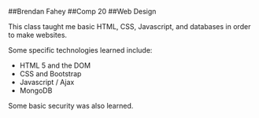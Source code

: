 ##Brendan Fahey
##Comp 20 
##Web Design

This class taught me basic HTML, CSS, Javascript, and databases in order to make websites. 

Some specific technologies learned include:
- HTML 5 and the DOM
- CSS and Bootstrap
- Javascript / Ajax
- MongoDB

Some basic security was also learned. 
